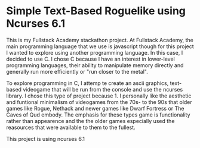 # Simple Text-Based Roguelike using Ncurses 6.1

This is my Fullstack Academy stackathon project. At Fullstack Academy, the main programming language that we use is javascript though for this project I wanted to explore using another programming language. In this case, I decided to use C. I chose C because I have an interest in lower-level programming languages, their ability to manipulate
memory directly and generally run more efficiently or "run closer to the metal".

To explore programming in C, I attemp te create an ascii graphics, text-based videogame that will be run from the console and use the ncurses library. I chose this type of project because 1.
I personally like the aesthetic and funtional minimalism of videogames from the 70s- to the 90s that older games like Rogue, Nethack and newer games like
Dwarf Fortress or The Caves of Qud embody. The emphasis for these types game is functionality rather than appearence and the the older games especially
used the reasources that were available to them to the fullest.

This project is using ncurses 6.1
